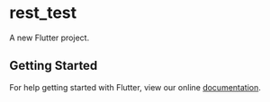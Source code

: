 # rest_test

A new Flutter project.

## Getting Started

For help getting started with Flutter, view our online
[documentation](http://flutter.io/).
